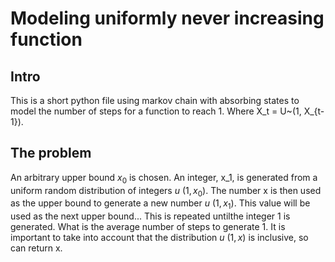 # Modeling uniformly never increasing function

## Intro
This is a short python file using markov chain with absorbing states to model the number of steps for a function to reach 1. Where X_t = U~(1, X_{t-1}).

## The problem
An arbitrary upper bound $x_0$ is chosen. An integer, x_1, is generated from a uniform random distribution of integers $u~(1,x_0)$. The number x
is then used as the upper bound to generate a new number $u~(1,x_1)$. This value will be used as the next upper bound...
This is repeated untilthe integer 1 is generated. What is the average number of steps to generate 1. It is important to take into account that the distribution
$u~(1,x)$ is inclusive, so can return x.
